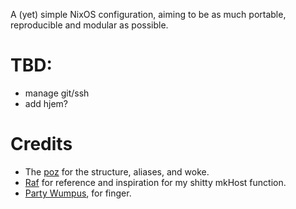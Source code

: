 A (yet) simple NixOS configuration, aiming to be as much portable, reproducible and modular as possible.


# TBD:
- manage git/ssh
- add hjem?


# Credits
- The [poz](https://git.poz.pet/poz/niksos) for the structure, aliases, and woke.
- [Raf](https://github.com/notashelf/nyx) for reference and inspiration for my shitty mkHost function.
- [Party Wumpus](https://github.com/PartyWumpus/dotfiles), for finger.
